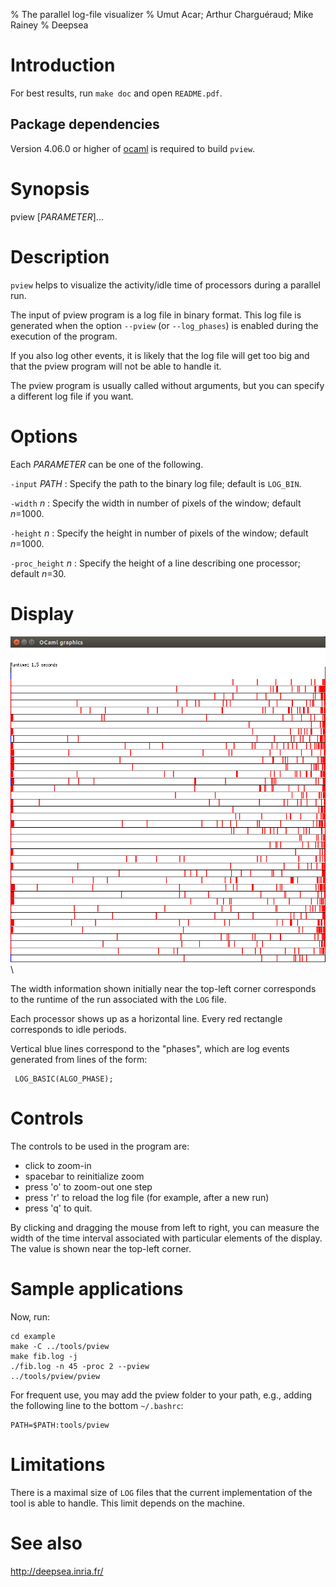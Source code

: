 % The parallel log-file visualizer
% Umut Acar; Arthur Charguéraud; Mike Rainey
% Deepsea

Introduction
============

For best results, run `make doc` and open `README.pdf`.	

Package dependencies
--------------------

Version 4.06.0 or higher of [ocaml](http://caml.inria.fr/) is 
required to build `pview`.

Synopsis
========

pview [*PARAMETER*]...

Description
===========

`pview` helps to visualize the activity/idle time of processors
during a parallel run.

The input of pview program is a log file in binary format.  This log
file is generated when the option `--pview` (or `--log_phases`) is
enabled during the execution of the program.  

If you also log other events, it is likely that the log file will get 
too big and that the pview program will not be able to handle it.

The pview program is usually called without arguments, but you can
specify a different log file if you want.

Options
=======

Each *PARAMETER* can be one of the following.

`-input` *PATH*
:    Specify the path to the binary log file; default is `LOG_BIN`.

`-width` *n*
:    Specify the width in number of pixels of the window; default *n*=1000.

`-height` *n*
:    Specify the height in number of pixels of the window; default *n*=1000.

`-proc_height` *n*
:    Specify the height of a line describing one processor; default *n*=30. 

Display
=======

![screenshot](screenshot.png)\

The width information shown initially near the top-left corner corresponds
to the runtime of the run associated with the `LOG` file.

Each processor shows up as a horizontal line. Every red rectangle corresponds
to idle periods.

Vertical blue lines correspond to the "phases", which are log events generated
from lines of the form:

	 LOG_BASIC(ALGO_PHASE);

Controls
========

The controls to be used in the program are:

- click to zoom-in
- spacebar to reinitialize zoom
- press 'o' to zoom-out one step
- press 'r' to reload the log file (for example, after a new run)
- press 'q' to quit.

By clicking and dragging the mouse from left to right, you can measure the 
width of the time interval associated with particular elements of the display.
The value is shown near the top-left corner.

Sample applications
===================

Now, run:

    cd example
    make -C ../tools/pview 
    make fib.log -j
    ./fib.log -n 45 -proc 2 --pview
    ../tools/pview/pview

For frequent use, you may add the pview folder to your path, e.g., adding the
following line to the bottom `~/.bashrc`:

    PATH=$PATH:tools/pview

Limitations
===========

There is a maximal size of `LOG` files that the current implementation of the
tool is able to handle. This limit depends on the machine.

See also
========

<http://deepsea.inria.fr/>

